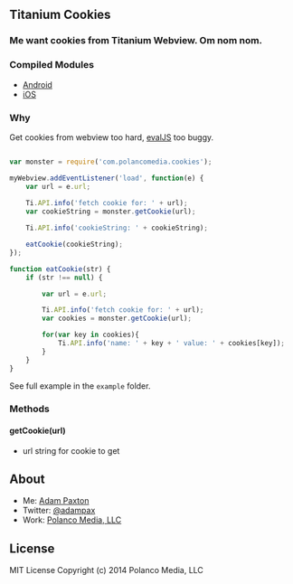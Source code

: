 ## Titanium Cookies
### Me want cookies from Titanium Webview. Om nom nom.

### Compiled Modules
* [Android](https://github.com/adampax/titanium-cookies/tree/master/android/dist)
* [iOS](https://github.com/adampax/titanium-cookies/tree/master/ios/dist)

### Why

Get cookies from webview too hard, [evalJS](https://jira.appcelerator.org/browse/TIMOB-16082) too buggy.

```javascript

var monster = require('com.polancomedia.cookies');

myWebview.addEventListener('load', function(e) {
    var url = e.url;
    
    Ti.API.info('fetch cookie for: ' + url);
    var cookieString = monster.getCookie(url);

    Ti.API.info('cookieString: ' + cookieString);

    eatCookie(cookieString);
});

function eatCookie(str) {
    if (str !== null) {

        var url = e.url;

        Ti.API.info('fetch cookie for: ' + url);
        var cookies = monster.getCookie(url);

        for(var key in cookies){
            Ti.API.info('name: ' + key + ' value: ' + cookies[key]);
        }
    }
}

```

See full example in the `example` folder.

### Methods

#### getCookie(url)
* url string for cookie to get


## About
* Me: [Adam Paxton](http://adampaxton.com) 
* Twitter: [@adampax](http://twitter.com/adampax)
* Work: [Polanco Media, LLC](http://polancomedia.com)

## License
MIT License
Copyright (c) 2014 Polanco Media, LLC
